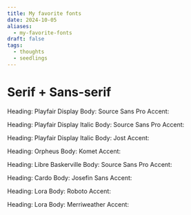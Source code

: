 ```yaml
---
title: My favorite fonts
date: 2024-10-05
aliases:
  - my-favorite-fonts
draft: false
tags:
  - thoughts
  - seedlings
---
```

# Serif + Sans-serif

Heading: Playfair Display
Body: Source Sans Pro
Accent:

Heading: Playfair Display Italic
Body: Source Sans Pro
Accent:

Heading: Playfair Display Italic
Body: Jost
Accent:

Heading: Orpheus
Body: Komet
Accent:

Heading: Libre Baskerville
Body: Source Sans Pro
Accent:

Heading: Cardo
Body: Josefin Sans
Accent: 

Heading: Lora
Body: Roboto
Accent: 

Heading: Lora
Body: Merriweather
Accent: 